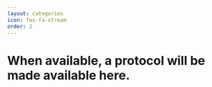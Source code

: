 ```yaml
---
layout: categories
icon: fas-fa-stream
order: 2
---
```


# When available, a protocol will be made available here.


